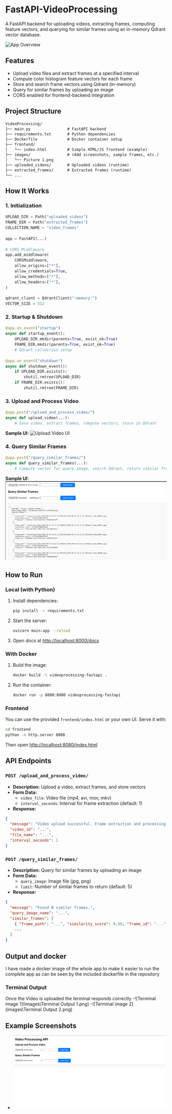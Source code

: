 # FastAPI-VideoProcessing

A FastAPI backend for uploading videos, extracting frames, computing feature vectors, and querying for similar frames using an in-memory Qdrant vector database.

![App Overview](images/overview.png)

## Features
- Upload video files and extract frames at a specified interval
- Compute color histogram feature vectors for each frame
- Store and search frame vectors using Qdrant (in-memory)
- Query for similar frames by uploading an image
- CORS enabled for frontend-backend integration

## Project Structure

```
VideoProcessing/
├── main.py                # FastAPI backend
├── requirements.txt       # Python dependencies
├── Dockerfile             # Docker container setup
├── frontend/
│   └── index.html         # Simple HTML/JS frontend (example)
├── images/                # (Add screenshots, sample frames, etc.)
│   └── Picture 1.png
├── uploaded_videos/       # Uploaded videos (runtime)
├── extracted_frames/      # Extracted frames (runtime)
└── ...
```

## How It Works

### 1. Initialization

```python
UPLOAD_DIR = Path("uploaded_videos")
FRAME_DIR = Path("extracted_frames")
COLLECTION_NAME = "video_frames"

app = FastAPI(...)

# CORS Middleware
app.add_middleware(
    CORSMiddleware,
    allow_origins=["*"],
    allow_credentials=True,
    allow_methods=["*"],
    allow_headers=["*"],
)

qdrant_client = QdrantClient(":memory:")
VECTOR_SIZE = 512
```

### 2. Startup & Shutdown

```python
@app.on_event("startup")
async def startup_event():
    UPLOAD_DIR.mkdir(parents=True, exist_ok=True)
    FRAME_DIR.mkdir(parents=True, exist_ok=True)
    # Qdrant collection setup

@app.on_event("shutdown")
async def shutdown_event():
    if UPLOAD_DIR.exists():
        shutil.rmtree(UPLOAD_DIR)
    if FRAME_DIR.exists():
        shutil.rmtree(FRAME_DIR)
```

### 3. Upload and Process Video

```python
@app.post("/upload_and_process_video/")
async def upload_video(...):
    # Save video, extract frames, compute vectors, store in Qdrant
```

**Sample UI:**
![Upload Video UI](images/upload_ui.png)

### 4. Query Similar Frames

```python
@app.post("/query_similar_frames/")
async def query_similar_frames(...):
    # Compute vector for query image, search Qdrant, return similar frames
```

**Sample UI:**
![Query Frames UI](images/query_ui.png)

## How to Run

### Local (with Python)
1. Install dependencies:
   ```sh
   pip install -r requirements.txt
   ```
2. Start the server:
   ```sh
   uvicorn main:app --reload
   ```
3. Open docs at [http://localhost:8000/docs](http://localhost:8000/docs)

### With Docker
1. Build the image:
   ```sh
   docker build -t videoprocessing-fastapi .
   ```
2. Run the container:
   ```sh
   docker run -p 8000:8000 videoprocessing-fastapi
   ```

### Frontend
You can use the provided `frontend/index.html` or your own UI. Serve it with:
```sh
cd frontend
python -m http.server 8080
```
Then open [http://localhost:8080/index.html](http://localhost:8080/index.html)

## API Endpoints

### `POST /upload_and_process_video/`
- **Description:** Upload a video, extract frames, and store vectors
- **Form Data:**
  - `video_file`: Video file (mp4, avi, mov, mkv)
  - `interval_seconds`: Interval for frame extraction (default: 1)
- **Response:**
```json
{
  "message": "Video upload successful. Frame extraction and processing initiated in background.",
  "video_id": "...",
  "file_name": "...",
  "interval_seconds": 1
}
```

### `POST /query_similar_frames/`
- **Description:** Query for similar frames by uploading an image
- **Form Data:**
  - `query_image`: Image file (jpg, png)
  - `limit`: Number of similar frames to return (default: 5)
- **Response:**
```json
{
  "message": "Found N similar frames.",
  "query_image_name": "...",
  "similar_frames": [
    { "frame_path": "...", "similarity_score": 0.99, "frame_id": "..." },
    ...
  ]
}
```

## Output and docker
I have made a docker image of the whole app to make it easier to run the complete app
as can be seen by the included dockerfile in the repository

### Terminal Output
Once the Video is uploaded the terminal responds correctly 
-![Terminal image 1](images\Terminal Output 1.png)
-![Terminal image 2](images\Terminal Output 2.png) 


## Example Screenshots

- ![Swagger UI](images/swagger.png)

